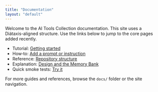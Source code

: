 ```yaml
---
title: "Documentation"
layout: "default"
---
```


Welcome to the AI Tools Collection documentation. This site uses a Diátaxis-aligned structure. Use the links below to jump to the core pages added recently.

- Tutorial: [Getting started](/docs/tutorials/getting-started/)
- How‑to: [Add a prompt or instruction](/docs/how-to/add-a-prompt-or-instruction/)
- Reference: [Repository structure](/docs/reference/repo-structure/)
- Explanation: [Design and the Memory Bank](/docs/explain/design-and-memory-bank/)
- Quick smoke tests: [Try it](/docs/try-it/)

For more guides and references, browse the `docs/` folder or the site navigation.
